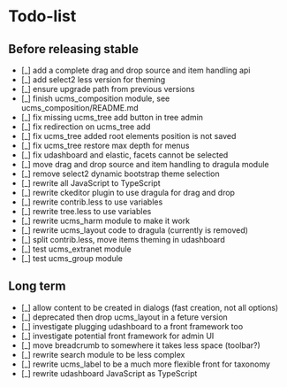 # Todo-list

## Before releasing stable

 * [_] add a complete drag and drop source and item handling api
 * [_] add select2 less version for theming
 * [_] ensure upgrade path from previous versions
 * [_] finish ucms_composition module, see ucms_composition/README.md
 * [_] fix missing ucms_tree add button in tree admin
 * [_] fix redirection on ucms_tree add
 * [_] fix ucms_tree added root elements position is not saved
 * [_] fix ucms_tree restore max depth for menus
 * [_] fix udashboard and elastic, facets cannot be selected
 * [_] move drag and drop source and item handling to dragula module
 * [_] remove select2 dynamic bootstrap theme selection
 * [_] rewrite all JavaScript to TypeScript
 * [_] rewrite ckeditor plugin to use dragula for drag and drop
 * [_] rewrite contrib.less to use variables
 * [_] rewrite tree.less to use variables
 * [_] rewrite ucms_harm module to make it work
 * [_] rewrite ucms_layout code to dragula (currently is removed)
 * [_] split contrib.less, move items theming in udashboard
 * [_] test ucms_extranet module
 * [_] test ucms_group module

## Long term

 * [_] allow content to be created in dialogs (fast creation, not all options)
 * [_] deprecated then drop ucms_layout in a feture version
 * [_] investigate plugging udashboard to a front framework too
 * [_] investigate potential front framework for admin UI
 * [_] move breadcrumb to somewhere it takes less space (toolbar?)
 * [_] rewrite search module to be less complex
 * [_] rewrite ucms_label to be a much more flexible front for taxonomy
 * [_] rewrite udashboard JavaScript as TypeScript
